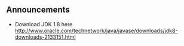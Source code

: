 ## Announcements

* Download JDK 1.8 here http://www.oracle.com/technetwork/java/javase/downloads/jdk8-downloads-2133151.html 